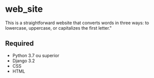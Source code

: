 # web_site

This is a straightforward website that converts words in three ways: to lowercase, uppercase, or capitalizes the first letter."

## Required

- Python 3.7 ou superior
- Django 3.2
- CSS
- HTML
